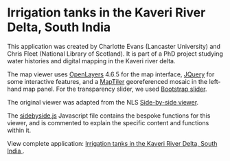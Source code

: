# Irrigation tanks in the Kaveri River Delta, South India

This application was created by Charlotte Evans (Lancaster University) and Chris Fleet (National Library of Scotland). It is part of a PhD project studying water histories and digital mapping in the Kaveri river delta.

The map viewer uses <a href="http://openlayers.org">OpenLayers</a> 4.6.5 for the map interface, <a href="https://jqueryui.com/">JQuery</a> for some interactive features, and a <a href="https://www.maptiler.com/desktop/">MapTiler</a> georeferenced mosaic in the left-hand map panel. For the transparency slider, we used <a href="https://github.com/seiyria/bootstrap-slider">Bootstrap slider</a>.

The original viewer was adapted from the NLS <a href="https://github.com/NationalLibraryOfScotland/SidebySideOL3">Side-by-side viewer</a>.


The <a href="https://github.com/NationalLibraryOfScotland/Irrigation-Tanks/tree/master/scripts/sidebyside.js">sidebyside.js</a> Javascript file contains the bespoke functions for this viewer, and is commented to explain the specific content and functions within it.

View complete application: <a href="https://geo.nls.uk/maps/irrigation-tanks">Irrigation tanks in the Kaveri River Delta, South India
</a>.

